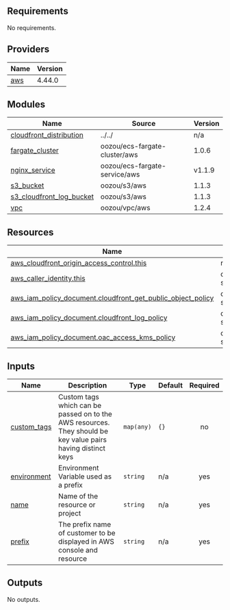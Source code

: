 <!-- BEGIN_TF_DOCS -->
## Requirements

No requirements.

## Providers

| Name                                              | Version |
|---------------------------------------------------|---------|
| <a name="provider_aws"></a> [aws](#provider\_aws) | 4.44.0  |

## Modules

| Name                                                                                                               | Source                        | Version |
|--------------------------------------------------------------------------------------------------------------------|-------------------------------|---------|
| <a name="module_cloudfront_distribution"></a> [cloudfront\_distribution](#module\_cloudfront\_distribution)        | ../../                        | n/a     |
| <a name="module_fargate_cluster"></a> [fargate\_cluster](#module\_fargate\_cluster)                                | oozou/ecs-fargate-cluster/aws | 1.0.6   |
| <a name="module_nginx_service"></a> [nginx\_service](#module\_nginx\_service)                                      | oozou/ecs-fargate-service/aws | v1.1.9  |
| <a name="module_s3_bucket"></a> [s3\_bucket](#module\_s3\_bucket)                                                  | oozou/s3/aws                  | 1.1.3   |
| <a name="module_s3_cloudfront_log_bucket"></a> [s3\_cloudfront\_log\_bucket](#module\_s3\_cloudfront\_log\_bucket) | oozou/s3/aws                  | 1.1.3   |
| <a name="module_vpc"></a> [vpc](#module\_vpc)                                                                      | oozou/vpc/aws                 | 1.2.4   |

## Resources

| Name                                                                                                                                                              | Type        |
|-------------------------------------------------------------------------------------------------------------------------------------------------------------------|-------------|
| [aws_cloudfront_origin_access_control.this](https://registry.terraform.io/providers/hashicorp/aws/latest/docs/resources/cloudfront_origin_access_control)         | resource    |
| [aws_caller_identity.this](https://registry.terraform.io/providers/hashicorp/aws/latest/docs/data-sources/caller_identity)                                        | data source |
| [aws_iam_policy_document.cloudfront_get_public_object_policy](https://registry.terraform.io/providers/hashicorp/aws/latest/docs/data-sources/iam_policy_document) | data source |
| [aws_iam_policy_document.cloudfront_log_policy](https://registry.terraform.io/providers/hashicorp/aws/latest/docs/data-sources/iam_policy_document)               | data source |
| [aws_iam_policy_document.oac_access_kms_policy](https://registry.terraform.io/providers/hashicorp/aws/latest/docs/data-sources/iam_policy_document)               | data source |

## Inputs

| Name                                                                  | Description                                                                                                  | Type       | Default | Required |
|-----------------------------------------------------------------------|--------------------------------------------------------------------------------------------------------------|------------|---------|:--------:|
| <a name="input_custom_tags"></a> [custom\_tags](#input\_custom\_tags) | Custom tags which can be passed on to the AWS resources. They should be key value pairs having distinct keys | `map(any)` | `{}`    |    no    |
| <a name="input_environment"></a> [environment](#input\_environment)   | Environment Variable used as a prefix                                                                        | `string`   | n/a     |   yes    |
| <a name="input_name"></a> [name](#input\_name)                        | Name of the resource or project                                                                              | `string`   | n/a     |   yes    |
| <a name="input_prefix"></a> [prefix](#input\_prefix)                  | The prefix name of customer to be displayed in AWS console and resource                                      | `string`   | n/a     |   yes    |

## Outputs

No outputs.
<!-- END_TF_DOCS -->
